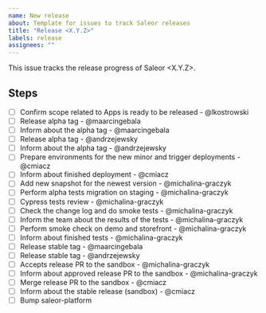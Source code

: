 ```yaml
---
name: New release
about: Template for issues to track Saleor releases
title: "Release <X.Y.Z>"
labels: release
assignees: ""
---
```


This issue tracks the release progress of Saleor <X.Y.Z>.

## Steps

- [ ] Confirm scope related to Apps is ready to be released - @lkostrowski
- [ ] Release alpha tag - @maarcingebala
- [ ] Inform about the alpha tag - @maarcingebala
- [ ] Release alpha tag - @andrzejewsky
- [ ] Inform about the alpha tag - @andrzejewsky
- [ ] Prepare environments for the new minor and trigger deployments - @cmiacz
- [ ] Inform about finished deployment - @cmiacz
- [ ] Add new snapshot for the newest version - @michalina-graczyk
- [ ] Perform alpha tests migration on staging - @michalina-graczyk
- [ ] Cypress tests review - @michalina-graczyk
- [ ] Check the change log and do smoke tests - @michalina-graczyk
- [ ] Inform the team about the results of the tests - @michalina-graczyk
- [ ] Perform smoke check on demo and storefront - @michalina-graczyk
- [ ] Inform about finished tests - @michalina-graczyk
- [ ] Release stable tag - @maarcingebala
- [ ] Release stable tag  - @andrzejewsky
- [ ] Accepts release PR to the sandbox - @michalina-graczyk
- [ ] Inform about approved release PR to the sandbox  - @michalina-graczyk
- [ ] Merge release PR to the sandbox - @cmiacz
- [ ] Inform about the stable release (sandbox) - @cmiacz
- [ ] Bump saleor-platform
